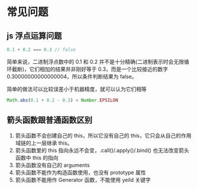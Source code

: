 # 常见问题

## js 浮点运算问题

```js
0.1 + 0.2 === 0.3 // false
```

简单来说，二进制浮点数中的 0.1 和 0.2 并不是十分精确(二进制表示时会无限循环截断)，它们相加的结果并非刚好等于 0.3，而是一个比较接近的数字 0.30000000000000004，所以条件判断结果为 false。

简单的做法可以比较误差小于机器精度，就可以认为它们相等

```js
Math.abs(0.1 + 0.2 - 0.3) < Number.EPSILON
```

## 箭头函数跟普通函数区别

1. 箭头函数不会创建自己的 this，所以它没有自己的 this，它只会从自己的作用域链的上一层继承 this。
2. 箭头函数里的 this 指向永远不会变，.call()/.apply()/.bind() 也无法改变箭头函数中 this 的指向
3. 箭头函数没有自己的 arguments
4. 箭头函数不能作为构造函数使用，也没有 prototype 属性
5. 箭头函数不能用作 Generator 函数，不能使用 yeild 关键字
